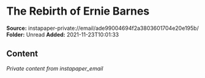 # The Rebirth of Ernie Barnes

**Source:** instapaper-private://email/ade99004694f2a3803601704e20e195b/
**Folder:** Unread
**Added:** 2021-11-23T10:01:33




## Content
*Private content from instapaper_email*
